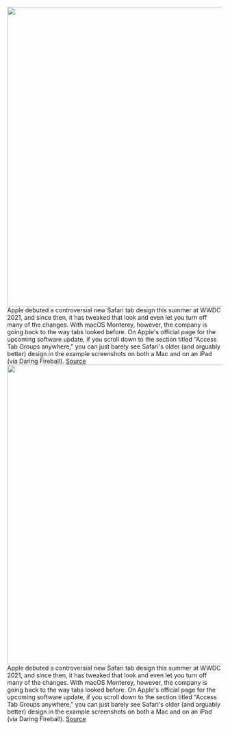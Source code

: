<img src='https://cdn.vox-cdn.com/thumbor/tOpWjUqE0qKyFx_XUKdJo1WB-vI=/0x0:678x407/1200x800/filters:focal(285x150:393x258)/cdn.vox-cdn.com/uploads/chorus_image/image/70013017/Screen_Shot_2021_10_18_at_1.04.52_PM.0.png' width='700px' /><br/>
Apple debuted a controversial new Safari tab design this summer at WWDC 2021, and since then, it has tweaked that look and even let you turn off many of the changes. With macOS Monterey, however, the company is going back to the way tabs looked before. On Apple's official page for the upcoming software update, if you scroll down to the section titled “Access Tab Groups anywhere,” you can just barely see Safari's older (and arguably better) design in the example screenshots on both a Mac and on an iPad (via Daring Fireball).
<a href='https://www.theverge.com/2021/10/18/22733357/apple-old-safari-tab-design-macos-monterey'> Source <a/><img src='https://cdn.vox-cdn.com/thumbor/tOpWjUqE0qKyFx_XUKdJo1WB-vI=/0x0:678x407/1200x800/filters:focal(285x150:393x258)/cdn.vox-cdn.com/uploads/chorus_image/image/70013017/Screen_Shot_2021_10_18_at_1.04.52_PM.0.png' width='700px' /><br/>
Apple debuted a controversial new Safari tab design this summer at WWDC 2021, and since then, it has tweaked that look and even let you turn off many of the changes. With macOS Monterey, however, the company is going back to the way tabs looked before. On Apple's official page for the upcoming software update, if you scroll down to the section titled “Access Tab Groups anywhere,” you can just barely see Safari's older (and arguably better) design in the example screenshots on both a Mac and on an iPad (via Daring Fireball).
<a href='https://www.theverge.com/2021/10/18/22733357/apple-old-safari-tab-design-macos-monterey'> Source <a/>